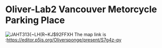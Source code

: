 # Oliver-Lab2 Vancouver Metorcycle Parking Place
![JAHT313{~LH(R~KJ$92FFXH](https://user-images.githubusercontent.com/59847426/76327878-cc028880-62a7-11ea-9732-d000022b13a6.png)
The map link is :https://editor.p5js.org/Oliversponge/present/S7g4z-qy
